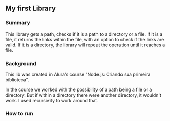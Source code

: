 ## My first Library

### Summary
This library gets a path, checks if it is a path to a directory or a file. If it is a file, it returns the links within the file, with an option to check if the links are valid. If it is a directory, the library will repeat the operation until it reaches a file.

### Background
This lib was created in Alura's course "Node.js: Criando sua primeira biblioteca". 

In the course we worked with the possibility of a path being a file or a directory. But if within a directory there were another directory, it wouldn't work. I used recursivity to work around that.


### How to run

